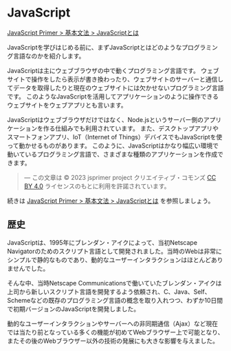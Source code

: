 # JavaScript

[JavaScript Primer > 基本文法 > JavaScriptとは](https://jsprimer.net/basic/introduction/)

JavaScriptを学びはじめる前に、まずJavaScriptとはどのようなプログラミング言語なのかを紹介します。

JavaScriptは主にウェブブラウザの中で動くプログラミング言語です。 ウェブサイトで操作をしたら表示が書き換わったり、ウェブサイトのサーバーと通信してデータを取得したりと現在のウェブサイトには欠かせないプログラミング言語です。 このようなJavaScriptを活用してアプリケーションのように操作できるウェブサイトをウェブアプリとも言います。

JavaScriptはウェブブラウザだけではなく、Node.jsというサーバー側のアプリケーションを作る仕組みでも利用されています。 また、デスクトップアプリやスマートフォンアプリ、IoT（Internet of Things）デバイスでもJavaScriptを使って動かせるものがあります。 このように、JavaScriptはかなり幅広い環境で動いているプログラミング言語で、さまざまな種類のアプリケーションを作成できます。

> ― この文章は © 2023 jsprimer project クリエイティブ・コモンズ [CC BY 4.0](https://github.com/asciidwango/js-primer/blob/master/LICENSE-CC-BY) ライセンスのもとに利用を許諾されています。

続きは [JavaScript Primer > 基本文法 > JavaScriptとは](https://jsprimer.net/basic/introduction/) を参照しましょう。

## 歴史

JavaScriptは、1995年にブレンダン・アイクによって、当初Netscape Navigatorのためのスクリプト言語として開発されました。当時のWebは非常にシンプルで静的なものであり、動的なユーザーインタラクションはほとんどありませんでした。

そんな中、当時Netscape Communicationsで働いていたブレンダン・アイクは上司から新しいスクリプト言語を開発するよう依頼され、C、Java、Self、Schemeなどの既存のプログラミング言語の概念を取り入れつつ、わずか10日間で初期バージョンのJavaScriptを開発しました。

動的なユーザーインタラクションやサーバーへの非同期通信（Ajax）など現在では当たり前となっている多くの機能が初めてWebブラウザー上で可能となり、またその後のWebブラウザー以外の技術の発展にも大きな影響を与えました。
